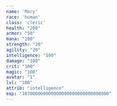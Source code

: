 ```yaml
---
name: 'Mary'
race: 'human'
class: 'cleric'
health: "200"
armor: "50"
mana: "100"
strength: "20"
agility: "20"
intelligence: "100"
damage: "100"
crit: "100"
magic: "100"
avatar: "1"
lvl: "100"
attrib: "intelligence"
exp: "107000000000000000000000000000000"
---
```

